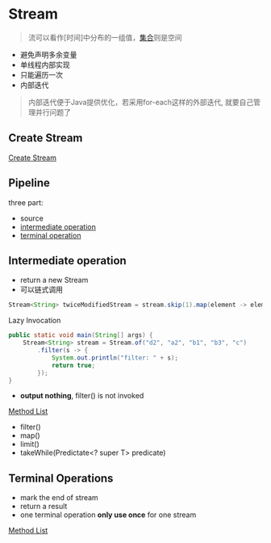 # Stream

> 流可以看作[时间]中分布的一组值，[集合](java-collection.md)则是空间

- 避免声明多余变量
- 单线程内部实现
- 只能遍历一次
- 内部迭代

> 内部迭代便于Java提供优化，若采用for-each这样的外部迭代, 就要自己管理并行问题了

## Create Stream

[Create Stream](java-create-stream.md)

## Pipeline

three part:

- source
- [intermediate operation](#intermediate-operation)
- [terminal operation](#terminal-operations)

## Intermediate operation

- return a new Stream
- 可以链式调用

```java
Stream<String> twiceModifiedStream = stream.skip(1).map(element -> element.substring(0, 3));
```

Lazy Invocation

```java
public static void main(String[] args) {
    Stream<String> stream = Stream.of("d2", "a2", "b1", "b3", "c")
        .filter(s -> {
            System.out.println("filter: " + s);
            return true;
        });
}
```

- **output nothing**, filter() is not invoked

[Method List](java-stream-intermediate-operations-method.md)

- filter()
- map()
- limit()
- takeWhile(Predictate<? super T> predicate)

## Terminal Operations

- mark the end of stream
- return a result
- one terminal operation **only use once** for one stream

[Method List](java-stream-terminal-operations-method.md)
